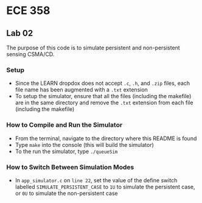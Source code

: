# ECE 358
## Lab 02

The purpose of this code is to simulate persistent and non-persistent sensing CSMA/CD.

### Setup
- Since the LEARN dropdox does not accept `.c`, `.h`, and `.zip` files, each file name has been augmented with a `.txt` extension
- To setup the simulator, ensure that all the files (including the makefile) are in the same directory and remove the `.txt`
  extension from each file (including the makefile)

### How to Compile and Run the Simulator
- From the terminal, navigate to the directory where this README is found
- Type `make` into the console (this will build the simulator)
- To the run the simulator, type `./queueSim`

### How to Switch Between Simulation Modes
- In `app_simulator.c` on `line 22`, set the value of the define switch labelled `SIMULATE_PERSISTENT_CASE`
  to `1U` to simulate the persistent case, or `0U` to simulate the non-persistent case
